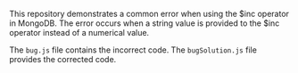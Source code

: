 This repository demonstrates a common error when using the $inc operator in MongoDB. The error occurs when a string value is provided to the $inc operator instead of a numerical value.

The `bug.js` file contains the incorrect code. The `bugSolution.js` file provides the corrected code.